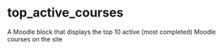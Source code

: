 # top_active_courses
A Moodle block that displays the top 10 active (most completed) Moodle courses on the site

